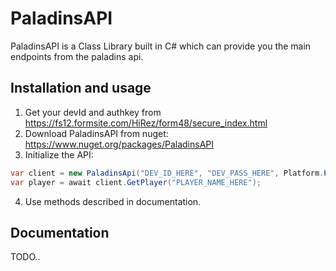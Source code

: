 # PaladinsAPI
PaladinsAPI is a Class Library built in C# which can provide you the main endpoints from the paladins api.

## Installation and usage
1) Get your devId and authkey from https://fs12.formsite.com/HiRez/form48/secure_index.html  
2) Download PaladinsAPI from nuget: https://www.nuget.org/packages/PaladinsAPI 
3) Initialize the API:
```C#
var client = new PaladinsApi("DEV_ID_HERE", "DEV_PASS_HERE", Platform.PC|Platform.Xbox|Platform.Ps4);
var player = await client.GetPlayer("PLAYER_NAME_HERE");
```
4) Use methods described in documentation.  

## Documentation
TODO..